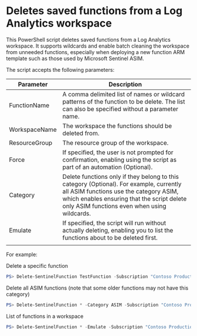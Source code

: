 # Deletes saved functions from a Log Analytics workspace

This PowerShell script deletes saved functions from a Log Analytics workspace. It supports wildcards and enable batch cleaning the workspace from unneeded functions, especially when deploying a new function ARM template such as those used by Microsoft Sentinel ASIM.

The script accepts the following parameters:

| Parameter | Description |
| --------- | ----------- |
| FunctionName | A comma delimited list of names or wildcard patterns of the function to be delete. The list can also be specified without a parameter name. |
| WorkspaceName | The workspace the functions should be deleted from. |
| ResourceGroup | The resource group of the workspace. |
| Force | If specified, the user is not prompted for confirmation, enabling using the script as part of an automation  (Optional). |
| Category | Delete functions only if they belong to this category (Optional). For example, currently all ASIM functions use the category ASIM, which enables ensuring that the script delete only ASIM functions even when using wildcards. |
| Emulate | If specified, the script will run without actually deleting, enabling you to list the functions about to be deleted first. |
|||

For example:

Delete a specific function

``` PowerShell
PS> Delete-SentinelFunction TestFunction -Subscription "Contoso Production" -Workspace contosoc_ws -ResourceGroup soc_rg
```

Delete all ASIM functions (note that some older functions may not have this category)

``` PowerShell
PS> Delete-SentinelFunction * -Category ASIM -Subscription "Contoso Production" -Workspace contosoc_ws -ResourceGroup soc_rg
```

List of functions in a workspace

``` PowerShell
PS> Delete-SentinelFunction * -Emulate -Subscription "Contoso Production" -Workspace contosoc_ws -ResourceGroup soc_rg
```